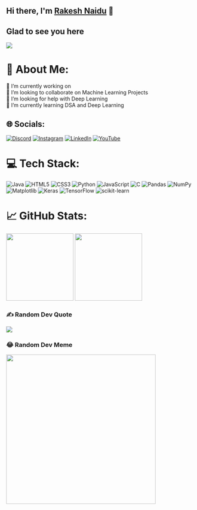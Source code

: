 ## Hi there, I'm <a href="https://github.com/J-Rakesh-Naidu">Rakesh Naidu</a> 👋

## Glad to see you here  
<img src="https://visitcount.itsvg.in/api?id=Rakesh&label=Profile%20Views&pretty=true" />

# 💫 About Me:
🔭 I’m currently working on <br>👯 I’m looking to collaborate on Machine Learning Projects<br>🤝 I’m looking for help with Deep Learning<br>🌱 I’m currently learning DSA and Deep Learning

## 🌐 Socials:
[![Discord](https://img.shields.io/badge/Discord-%237289DA.svg?logo=discord&logoColor=white)](https://discord.gg/._.alexandros._.) [![Instagram](https://img.shields.io/badge/Instagram-%23E4405F.svg?logo=Instagram&logoColor=white)](https://instagram.com/pedro_________21) [![LinkedIn](https://img.shields.io/badge/LinkedIn-%230077B5.svg?logo=linkedin&logoColor=white)](https://linkedin.com/in/J-Rakesh-Naidu) [![YouTube](https://img.shields.io/badge/YouTube-%23FF0000.svg?logo=YouTube&logoColor=white)](https://youtu.be/dQw4w9WgXcQ?feature=shared) 

# 💻 Tech Stack:
![Java](https://img.shields.io/badge/java-%23ED8B00.svg?style=plastic&logo=openjdk&logoColor=white) ![HTML5](https://img.shields.io/badge/html5-%23E34F26.svg?style=plastic&logo=html5&logoColor=white) ![CSS3](https://img.shields.io/badge/css3-%231572B6.svg?style=plastic&logo=css3&logoColor=white) ![Python](https://img.shields.io/badge/python-3670A0?style=plastic&logo=python&logoColor=ffdd54) ![JavaScript](https://img.shields.io/badge/javascript-%23323330.svg?style=plastic&logo=javascript&logoColor=%23F7DF1E) ![C](https://img.shields.io/badge/c-%2300599C.svg?style=plastic&logo=c&logoColor=white) ![Pandas](https://img.shields.io/badge/pandas-%23150458.svg?style=plastic&logo=pandas&logoColor=white) ![NumPy](https://img.shields.io/badge/numpy-%23013243.svg?style=plastic&logo=numpy&logoColor=white) ![Matplotlib](https://img.shields.io/badge/Matplotlib-%23ffffff.svg?style=plastic&logo=Matplotlib&logoColor=black) ![Keras](https://img.shields.io/badge/Keras-%23D00000.svg?style=plastic&logo=Keras&logoColor=white) ![TensorFlow](https://img.shields.io/badge/TensorFlow-%23FF6F00.svg?style=plastic&logo=TensorFlow&logoColor=white) ![scikit-learn](https://img.shields.io/badge/scikit--learn-%23F7931E.svg?style=plastic&logo=scikit-learn&logoColor=white)


# 📈 GitHub Stats:
<img height="180px" src="https://github-readme-stats.vercel.app/api?username=J-Rakesh-Naidu&show_icons=true&theme=cobalt&hide=issues&hide_border=true&count_private=true&include_all_commits=true" /> <img height="180px" src="https://github-readme-stats.vercel.app/api/top-langs/?username=J-Rakesh-Naidu&theme=cobalt&show_icons=true&hide_border=true&include_all_commits=true&count_private=true&hide=issues&layout=compact" />

### ✍️ Random Dev Quote
![](https://quotes-github-readme.vercel.app/api?type=horizontal&theme=dark)

### 😂 Random Dev Meme
<img src='https://memer-new.vercel.app/' style="height: 400px;"/>


<!-- Proudly created with GPRM ( https://gprm.itsvg.in ) -->
